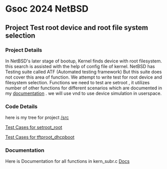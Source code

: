 # Gsoc 2024 NetBSD 
## Project Test root device and root file system selection
### Project Details 
In NetBSD's later stage of bootup, Kernel finds device with root filesystem. this search is assisted with the help of config file of kernel.
NetBSD has Testing suite called ATF (Automated testing framework) But this suite does not cover this area of function. We attempt to write test for root device and filesystem selection.
Functions we need to test are setroot , it utilizes number of other functions for different scenarios which are documented in my [documentation]() . we will use vnd to use device simulation in userspace. 

### Code Details
here is my tree for project [/src](https://github.com/DiviyamPathak/src/tree/gsoc-setroot-nb10)

[Test Cases for setroot_root](https://github.com/DiviyamPathak/src/commit/8c8bddfacf986a31f2ab812fc250f454437bbff6)

[Test Cases for tftproot_dhcpboot](https://github.com/DiviyamPathak/src/commit/b85d451366436fc3e0647972b484daa38e268d6c)

### Documentation 
Here is Documentation for all functions in kern_subr.c 
[Docs](./setrootDocumentation.md)
